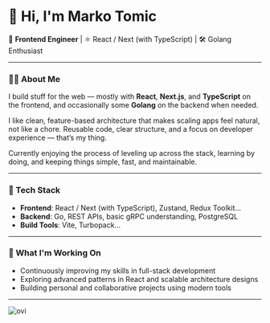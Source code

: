 # 👋 Hi, I'm Marko Tomic

🎯 **Frontend Engineer** | ⚛️ React / Next (with TypeScript) | 🛠 Golang Enthusiast

---

### 👨‍💻 About Me

I build stuff for the web — mostly with **React**, **Next.js**, and **TypeScript** on the frontend, and occasionally some **Golang** on the backend when needed.

I like clean, feature-based architecture that makes scaling apps feel natural, not like a chore. Reusable code, clear structure, and a focus on developer experience — that’s my thing.

Currently enjoying the process of leveling up across the stack, learning by doing, and keeping things simple, fast, and maintainable.

---

### 🧰 Tech Stack

- **Frontend**: React / Next (with TypeScript), Zustand, Redux Toolkit...
- **Backend**: Go, REST APIs, basic gRPC understanding, PostgreSQL
- **Build Tools**: Vite, Turbopack...

---

### 🚀 What I'm Working On

- Continuously improving my skills in full-stack development  
- Exploring advanced patterns in React and scalable architecture designs  
- Building personal and collaborative projects using modern tools  

---

<img src="https://github-readme-stats.vercel.app/api/top-langs?username=0-logon&show_icons=true&locale=en&layout=compact&theme=chartreuse-dark" alt="ovi" />
